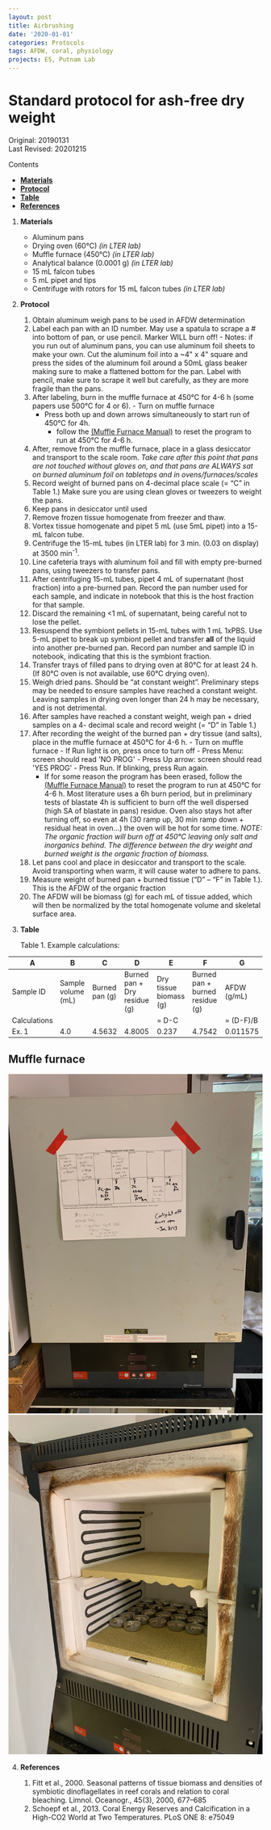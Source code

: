 ```yaml
---
layout: post
title: Airbrushing
date: '2020-01-01'
categories: Protocols
tags: AFDW, coral, physiology
projects: E5, Putnam Lab
---
```


# Standard protocol for ash-free dry weight 

Original: 20190131    
Last Revised: 20201215

Contents  
- [**Materials**](#Materials)    
- [**Protocol**](#Protocol)  
- [**Table**](#Table)  
- [**References**](#References)  
 
1. <a name="Materials"></a> **Materials**
    - 	Aluminum pans
    - 	Drying oven (60°C) *(in LTER lab)*
    - 	Muffle furnace (450°C) *(in LTER lab)*
    - 	Analytical balance (0.0001 g) *(in LTER lab)*
    -  15 mL falcon tubes
    -  5 mL pipet and tips
    -  Centrifuge with rotors for 15 mL falcon tubes *(in LTER lab)*

2. <a name="Protocol"></a> **Protocol**

    1.  Obtain aluminum weigh pans to be used in AFDW determination
    2.  Label each pan with an ID number. May use a spatula to scrape a # into bottom of pan, or use pencil. Marker WILL burn off! 
            - Notes: if you run out of aluminum pans, you can use aluminum foil sheets to make your own. Cut
                the aluminum foil into a ~4" x 4" square and press the sides of the aluminum foil around a 50mL glass beaker
                making sure to make a flattened bottom for the pan. Label with pencil, make sure to scrape it well but
                carefully, as they are more fragile than the pans.
    3.  After labeling, burn in the muffle furnace at 450°C for 4-6 h (some papers use 500°C for 4 or 6). 
    	    - Turn on muffle furnace
	    - Press both up and down arrows simultaneously to start run of  450°C for 4h.  
            - follow the [(Muffle Furnace Manual)](xxx) to reset the program to run at 450°C for 4-6 h. 
    4. 	After, remove from the muffle furnace, place in a glass desiccator and transport to the scale room.
	*Take care after this point that pans are not touched without gloves on, and that pans are ALWAYS sat on burned aluminum foil on tabletops and in ovens/furnaces/scales*
    5.  Record weight of burned pans on 4-decimal place scale (= “C” in Table 1.) Make sure you are using clean gloves or tweezers to weight the pans.
    6.  Keep pans in desiccator until used
    7. Remove frozen tissue homogenate from freezer and thaw.
    8. Vortex tissue homogenate and pipet 5 mL (use 5mL pipet) into a 15-mL falcon tube.
    9. Centrifuge the 15-mL tubes (in LTER lab) for 3 min. (0.03 on display) at 3500 min<sup>-1</sup>.
    10. Line cafeteria trays with aluminum foil and fill with empty pre-burned pans, using tweezers to transfer pans.
    11. After centrifuging 15-mL tubes, pipet 4 mL of supernatant (host fraction) into a pre-burned pan. Record the pan number used for each sample, and indicate in notebook that this is the host fraction for that sample.
    12. Discard the remaining <1 mL of supernatant, being careful not to lose the pellet.
    13. Resuspend the symbiont pellets in 15-mL tubes with 1 mL 1xPBS. Use 5-mL pipet to break up symbiont pellet and transfer **all** of the liquid into another pre-burned pan. Record pan number and sample ID in notebook, indicating that this is the symbiont fraction.
    14. Transfer trays of filled pans to drying oven at 80°C for at least 24 h. (If 80°C oven is not available, use 60°C drying oven).
    15. Weigh dried pans. Should be “at constant weight”. Preliminary steps may be needed to ensure samples have reached a constant weight. Leaving samples in drying oven longer than 24 h may be necessary, and is not detrimental.
    16.  After samples have reached a constant weight, weigh pan + dried samples on a 4- decimal scale and record weight (= “D” in Table 1.)
    17.  After recording the weight of the burned pan + dry tissue (and salts), place in the muffle furnace at 450°C for 4-6 h. 
	    - Turn on muffle furnace
	    - If Run light is on, press once to turn off
	    - Press Menu: screen should read 'NO PROG'
	    - Press Up arrow: screen should read 'YES PROG'
	    - Press Run. If blinking, press Run again. 
           - If for some reason the program has been erased, follow the [(Muffle Furnace Manual)](https://vdocuments.mx/isotemp-programmable-muffle-furnace-650-750-series-650-750-series-instruction-manual.html) to reset the program to run at 450°C for 4-6 h. 
Most literature uses a 6h burn period, but in preliminary tests of blastate 4h is sufficient to burn off the well dispersed (high SA of blastate in pans) residue. Oven also stays hot after turning off, so even at 4h (30 ramp up, 30 min ramp down + residual heat in oven…) the oven will be hot for some time.
	*NOTE: The organic fraction will burn off at 450°C leaving only salt and inorganics behind. The difference between the dry weight and burned weight is the organic fraction of biomass.*
    18.  Let pans cool and place in desiccator and transport to the scale. Avoid transporting when warm, it will cause water to adhere to pans.
    19.  Measure weight of burned pan + burned tissue (“D” – “F” in Table 1.). This is the AFDW of the organic fraction
    20.  The AFDW will be biomass (g) for each mL of tissue added, which will then be normalized by the total homogenate volume and skeletal surface area.    
3. <a name="Table"></a> **Table**

	Table 1. Example calculations:
	
 A  | B  | C  | D  | E  | F  |  G |
----|----|----|----|----|----|----|
Sample ID | Sample volume (mL) | Burned pan (g) | Burned pan + Dry residue (g) | Dry tissue biomass (g) | Burned pan + burned residue (g) | AFDW (g/mL) |
Calculations | | | | = D-C | | = (D-F)/B |
Ex. 1 | 4.0 | 4.5632 | 4.8005 | 0.237 | 4.7542 | 0.011575 |

## Muffle furnace
![muffle1](images/muffle1.jpg)
![muffle2](images/muffle2.jpg)

4. <a name="References"></a> **References**

    1.  Fitt et al., 2000. Seasonal patterns of tissue biomass and densities of symbiotic dinoflagellates in reef corals and relation to coral bleaching. Limnol. Oceanogr., 45(3), 2000, 677–685
    2.  Schoepf et al., 2013. Coral Energy Reserves and Calcification in a High-CO2 World at Two Temperatures. PLoS ONE 8: e75049

